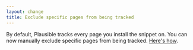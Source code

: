 ```yaml
---
layout: change
title: Exclude specific pages from being tracked
---
```

By default, Plausible tracks every page you install the snippet on. You can now manually exclude specific pages from being tracked. [Here's how](https://plausible.io/docs/excluding-pages).